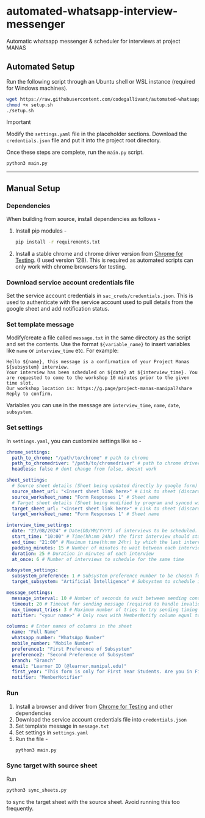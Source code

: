 # automated-whatsapp-interview-messenger
Automatic whatsapp messenger & scheduler for interviews at project MANAS

## Automated Setup

Run the following script through an Ubuntu shell or WSL instance (required for Windows machines).

```sh
wget https://raw.githubusercontent.com/codegallivant/automated-whatsapp-interview-messenger/master/setup.sh
chmod +x setup.sh
./setup.sh
```

> [!IMPORTANT]
> Modify the `settings.yaml` file in the placeholder sections.
> Download the `credentials.json` file and put it into the project root directory.

Once these steps are complete, run the `main.py` script.

```sh
python3 main.py
```

---

## Manual Setup

### Dependencies 
When building from source, install dependencies as follows -
1. Install pip modules - 
    ```bash
    pip install -r requirements.txt
    ```
2. Install a stable chrome and chrome driver version from [Chrome for Testing](https://googlechromelabs.github.io/chrome-for-testing/). (I used version 128). This is required as automated scripts can only work with chrome browsers for testing.

### Download service account credentials file
Set the service account credentials in ``sac_creds/credentials.json``. This is used to authenticate with the service account used to pull details from the google sheet and add notification status.

### Set template message
Modify/create a file called `message.txt` in the same directory as the script and set the contents. Use the format ``${variable_name}`` to insert variables like ``name`` or ``interview_time`` etc. For example:
```
Hello ${name}, this message is a confirmation of your Project Manas ${subsystem} interview. 
Your interview has been scheduled on ${date} at ${interview_time}. You are requested to come to the workshop 10 minutes prior to the given time slot. 
Our workshop location is: https://g.page/project-manas-manipal?share 
Reply to confirm.
```
Variables you can use in the message are ``interview_time``, ``name``, ``date``, ``subsystem``.

### Set settings
In `settings.yaml`, you can customize settings like so - 
```yaml
chrome_settings:
  path_to_chrome: "/path/to/chrome" # path to chrome 
  path_to_chromedriver: "/path/to/chromedriver" # path to chrome driver
  headless: false # dont change from false, doesnt work

sheet_settings:
  # Source sheet details (Sheet being updated directly by google form)
  source_sheet_url: "<Insert sheet link here>" # Link to sheet (discard everything after the id i.e. from '/edit')
  source_worksheet_name: "Form Responses 1" # Sheet name
  # Target sheet details (Sheet being modified by program and synced with source sheet)
  target_sheet_url: "<Insert sheet link here>" # Link to sheet (discard everything after the id i.e. from '/edit')
  target_worksheet_name: "Form Responses 1" # Sheet name

interview_time_settings:
  date: "27/08/2024" # Date(DD/MM/YYYY) of interviews to be scheduled.
  start_time: "10:00" # Time(hh:mm 24hr) the first interview should start at
  end_time: "21:00" # Maximum time(hh:mm 24hr) by which the last interview should end
  padding_minutes: 15 # Number of minutes to wait between each interview
  duration: 25 # Duration in minutes of each interview
  at_once: 6 # Number of interviews to schedule for the same time 

subsystem_settings:
  subsystem_preference: 1 # Subsystem preference number to be chosen for the interview.
  target_subsystem: "Artificial Intelligence" # Subsystem to schedule interviews for. Set empty string("") or null for no restrictions. This must be the same string as in the sheet

message_settings:
  message_interval: 10 # Number of seconds to wait between sending consecutive whatsapp messages
  timeout: 20 # Timeout for sending message (required to handle invalid phone numbers)
  max_timeout_tries: 3 # Maximum number of tries to try sending timing out messages
  notifier: "<your name>" # Only rows with MemberNotify column equal to this value will be considered (to split sending messages among people)

columns: # Enter names of columns in the sheet
  name: "Full Name"
  whatsapp_number: "WhatsApp Number"
  mobile_number: "Mobile Number"
  preference1: "First Preference of Subsystem"
  preference2: "Second Preference of Subsystem"
  branch: "Branch"
  email: "Learner ID (@learner.manipal.edu)"
  first_year: "This form is only for First Year Students. Are you in First Year?"
  notifier: "MemberNotifier"
```

### Run
1. Install a browser and driver from [Chrome for Testing](https://googlechromelabs.github.io/chrome-for-testing/) and other dependencies
2. Download the service account credentials file into `credentials.json`
3. Set template message in `message.txt`
4. Set settings in `settings.yaml`
5. Run the file - 
    ```bash
    python3 main.py
    ```

### Sync target with source sheet
Run 
```bash
python3 sync_sheets.py
```
to sync the target sheet with the source sheet. Avoid running this too frequently.

